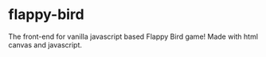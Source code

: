# flappy-bird

The front-end for vanilla javascript based Flappy Bird game! Made with html canvas and javascript.
